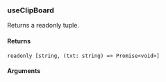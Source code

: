 ### useClipBoard

Returns a readonly tuple.

#### Returns
`readonly [string, (txt: string) => Promise<void>]`

#### Arguments

